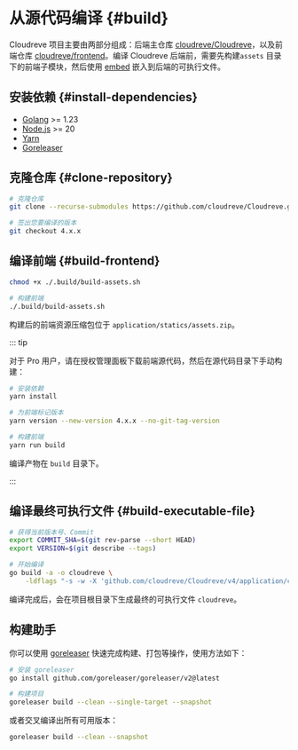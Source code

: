 # 从源代码编译 {#build}

Cloudreve 项目主要由两部分组成：后端主仓库 [cloudreve/Cloudreve](https://github.com/cloudreve/Cloudreve)，以及前端仓库 [cloudreve/frontend](https://github.com/cloudreve/frontend)。编译 Cloudreve 后端前，需要先构建`assets` 目录下的前端子模块，然后使用 [embed](https://pkg.go.dev/embed) 嵌入到后端的可执行文件。

## 安装依赖 {#install-dependencies}

- [Golang](https://golang.org/doc/install) >= 1.23
- [Node.js](https://nodejs.org/en/download/package-manager) >= 20
- [Yarn](https://yarnpkg.com/getting-started)
- [Goreleaser](https://goreleaser.com/install/)

## 克隆仓库 {#clone-repository}

```bash
# 克隆仓库
git clone --recurse-submodules https://github.com/cloudreve/Cloudreve.git

# 签出您要编译的版本
git checkout 4.x.x
```

## 编译前端 {#build-frontend}

```bash
chmod +x ./.build/build-assets.sh

# 构建前端
./.build/build-assets.sh
```

构建后的前端资源压缩包位于 `application/statics/assets.zip`。

::: tip <Badge type="tip" text="Pro" />

对于 Pro 用户，请在授权管理面板下载前端源代码，然后在源代码目录下手动构建：

```bash
# 安装依赖
yarn install

# 为前端标记版本
yarn version --new-version 4.x.x --no-git-tag-version

# 构建前端
yarn run build
```

编译产物在 `build` 目录下。

:::

## 编译最终可执行文件 {#build-executable-file}

```bash
# 获得当前版本号、Commit
export COMMIT_SHA=$(git rev-parse --short HEAD)
export VERSION=$(git describe --tags)

# 开始编译
go build -a -o cloudreve \
    -ldflags "-s -w -X 'github.com/cloudreve/Cloudreve/v4/application/constants.BackendVersion=$VERSION' -X 'github.com/cloudreve/Cloudreve/v4/application/constants.LastCommit=$COMMIT_SHA'"
```

编译完成后，会在项目根目录下生成最终的可执行文件 `cloudreve`。

## 构建助手

你可以使用 [goreleaser](https://goreleaser.com/) 快速完成构建、打包等操作，使用方法如下：

```bash
# 安装 goreleaser
go install github.com/goreleaser/goreleaser/v2@latest

# 构建项目
goreleaser build --clean --single-target --snapshot
```

或者交叉编译出所有可用版本：

```bash
goreleaser build --clean --snapshot
```
